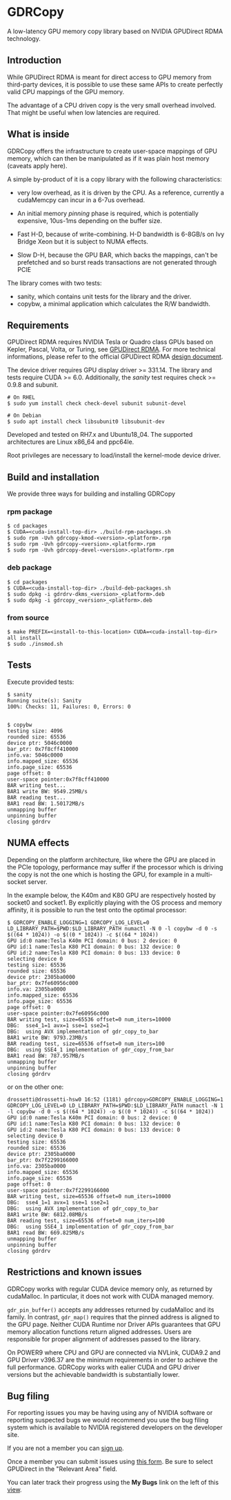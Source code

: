 # GDRCopy

A low-latency GPU memory copy library based on NVIDIA GPUDirect RDMA
technology.


## Introduction

While GPUDirect RDMA is meant for direct access to GPU memory from
third-party devices, it is possible to use these same APIs to create
perfectly valid CPU mappings of the GPU memory.

The advantage of a CPU driven copy is the very small overhead
involved. That might be useful when low latencies are required.


## What is inside

GDRCopy offers the infrastructure to create user-space mappings of GPU memory,
which can then be manipulated as if it was plain host memory (caveats apply
here).

A simple by-product of it is a copy library with the following characteristics:
- very low overhead, as it is driven by the CPU. As a reference, currently a 
  cudaMemcpy can incur in a 6-7us overhead.

- An initial memory *pinning* phase is required, which is potentially expensive,
  10us-1ms depending on the buffer size.

- Fast H-D, because of write-combining. H-D bandwidth is 6-8GB/s on Ivy
  Bridge Xeon but it is subject to NUMA effects.

- Slow D-H, because the GPU BAR, which backs the mappings, can't be
  prefetched and so burst reads transactions are not generated through
  PCIE

The library comes with two tests:
- sanity, which contains unit tests for the library and the driver.
- copybw, a minimal application which calculates the R/W bandwidth.


## Requirements

GPUDirect RDMA requires NVIDIA Tesla or Quadro class GPUs based on Kepler,
Pascal, Volta, or Turing, see [GPUDirect
RDMA](http://developer.nvidia.com/gpudirect).  For more technical informations,
please refer to the official GPUDirect RDMA [design
document](http://docs.nvidia.com/cuda/gpudirect-rdma).

The device driver requires GPU display driver >= 331.14. The library and tests
require CUDA >= 6.0. Additionally, the _sanity_ test requires check >= 0.9.8 and
subunit.

```shell
# On RHEL
$ sudo yum install check check-devel subunit subunit-devel

# On Debian
$ sudo apt install check libsubunit0 libsubunit-dev
```

Developed and tested on RH7.x and Ubuntu18_04. The supported architectures are
Linux x86_64 and ppc64le.

Root privileges are necessary to load/install the kernel-mode device
driver.


## Build and installation

We provide three ways for building and installing GDRCopy

### rpm package

```shell
$ cd packages
$ CUDA=<cuda-install-top-dir> ./build-rpm-packages.sh
$ sudo rpm -Uvh gdrcopy-kmod-<version>.<platform>.rpm
$ sudo rpm -Uvh gdrcopy-<version>.<platform>.rpm
$ sudo rpm -Uvh gdrcopy-devel-<version>.<platform>.rpm
```

### deb package

```shell
$ cd packages
$ CUDA=<cuda-install-top-dir> ./build-deb-packages.sh
$ sudo dpkg -i gdrdrv-dkms_<version>_<platform>.deb
$ sudo dpkg -i gdrcopy_<version>_<platform>.deb
```

### from source

```shell
$ make PREFIX=<install-to-this-location> CUDA=<cuda-install-top-dir> all install
$ sudo ./insmod.sh
```


## Tests

Execute provided tests:
```shell
$ sanity
Running suite(s): Sanity
100%: Checks: 11, Failures: 0, Errors: 0


$ copybw
testing size: 4096
rounded size: 65536
device ptr: 5046c0000
bar_ptr: 0x7f8cff410000
info.va: 5046c0000
info.mapped_size: 65536
info.page_size: 65536
page offset: 0
user-space pointer:0x7f8cff410000
BAR writing test...
BAR1 write BW: 9549.25MB/s
BAR reading test...
BAR1 read BW: 1.50172MB/s
unmapping buffer
unpinning buffer
closing gdrdrv
```

## NUMA effects

Depending on the platform architecture, like where the GPU are placed in
the PCIe topology, performance may suffer if the processor which is driving
the copy is not the one which is hosting the GPU, for example in a
multi-socket server.

In the example below, the K40m and K80 GPU are respectively hosted by
socket0 and socket1. By explicitly playing with the OS process and memory
affinity, it is possible to run the test onto the optimal processor:

```shell
$ GDRCOPY_ENABLE_LOGGING=1 GDRCOPY_LOG_LEVEL=0 LD_LIBRARY_PATH=$PWD:$LD_LIBRARY_PATH numactl -N 0 -l copybw -d 0 -s $((64 * 1024)) -o $((0 * 1024)) -c $((64 * 1024))
GPU id:0 name:Tesla K40m PCI domain: 0 bus: 2 device: 0
GPU id:1 name:Tesla K80 PCI domain: 0 bus: 132 device: 0
GPU id:2 name:Tesla K80 PCI domain: 0 bus: 133 device: 0
selecting device 0
testing size: 65536
rounded size: 65536
device ptr: 2305ba0000
bar_ptr: 0x7fe60956c000
info.va: 2305ba0000
info.mapped_size: 65536
info.page_size: 65536
page offset: 0
user-space pointer:0x7fe60956c000
BAR writing test, size=65536 offset=0 num_iters=10000
DBG:  sse4_1=1 avx=1 sse=1 sse2=1
DBG:  using AVX implementation of gdr_copy_to_bar
BAR1 write BW: 9793.23MB/s
BAR reading test, size=65536 offset=0 num_iters=100
DBG:  using SSE4_1 implementation of gdr_copy_from_bar
BAR1 read BW: 787.957MB/s
unmapping buffer
unpinning buffer
closing gdrdrv
```

or on the other one:
```shell
drossetti@drossetti-hsw0 16:52 (1181) gdrcopy>GDRCOPY_ENABLE_LOGGING=1 GDRCOPY_LOG_LEVEL=0 LD_LIBRARY_PATH=$PWD:$LD_LIBRARY_PATH numactl -N 1 -l copybw -d 0 -s $((64 * 1024)) -o $((0 * 1024)) -c $((64 * 1024))
GPU id:0 name:Tesla K40m PCI domain: 0 bus: 2 device: 0
GPU id:1 name:Tesla K80 PCI domain: 0 bus: 132 device: 0
GPU id:2 name:Tesla K80 PCI domain: 0 bus: 133 device: 0
selecting device 0
testing size: 65536
rounded size: 65536
device ptr: 2305ba0000
bar_ptr: 0x7f2299166000
info.va: 2305ba0000
info.mapped_size: 65536
info.page_size: 65536
page offset: 0
user-space pointer:0x7f2299166000
BAR writing test, size=65536 offset=0 num_iters=10000
DBG:  sse4_1=1 avx=1 sse=1 sse2=1
DBG:  using AVX implementation of gdr_copy_to_bar
BAR1 write BW: 6812.08MB/s
BAR reading test, size=65536 offset=0 num_iters=100
DBG:  using SSE4_1 implementation of gdr_copy_from_bar
BAR1 read BW: 669.825MB/s
unmapping buffer
unpinning buffer
closing gdrdrv
```


## Restrictions and known issues

GDRCopy works with regular CUDA device memory only, as returned by cudaMalloc.
In particular, it does not work with CUDA managed memory.

`gdr_pin_buffer()` accepts any addresses returned by cudaMalloc and its family.
In contrast, `gdr_map()` requires that the pinned address is aligned to the GPU page.
Neither CUDA Runtime nor Driver APIs guarantees that GPU memory allocation
functions return aligned addresses. Users are responsible for proper alignment
of addresses passed to the library.

On POWER9 where CPU and GPU are connected via NVLink, CUDA9.2 and GPU Driver
v396.37 are the minimum requirements in order to achieve the full performance.
GDRCopy works with ealier CUDA and GPU driver versions but the achievable
bandwidth is substantially lower.


## Bug filing

For reporting issues you may be having using any of NVIDIA software or
reporting suspected bugs we would recommend you use the bug filing system
which is available to NVIDIA registered developers on the developer site.

If you are not a member you can [sign
up](https://developer.nvidia.com/accelerated-computing-developer).

Once a member you can submit issues using [this
form](https://developer.nvidia.com/nvbugs/cuda/add). Be sure to select
GPUDirect in the "Relevant Area" field.

You can later track their progress using the __My Bugs__ link on the left of
this [view](https://developer.nvidia.com/user).

